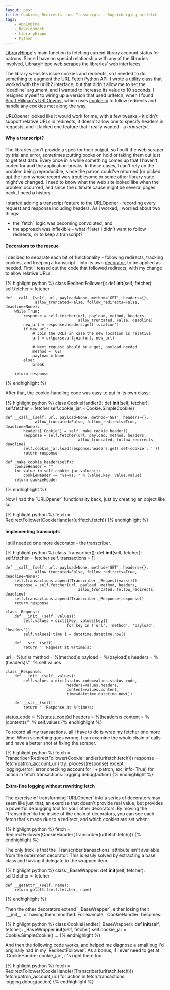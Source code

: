 ```yaml
---
layout: post
title: Cookies, Redirects, and Transcripts - Supercharging urlfetch
tags:
    - AppEngine
    - Development
    - LibraryHippo
    - Python
---
```

<p><a href="http://libraryhippo.appspot.com/">LibraryHippo</a>'s main function is fetching current library account status for patrons. Since I have no special relationship with any of the libraries involved, LibraryHippo <a href="http://en.wikipedia.org/wiki/Web_scraping">web scrapes</a> the libraries' web interfaces.</p>

<p>The library websites issue cookies and redirects, so I needed to do something to augment the <a href="http://code.google.com/appengine/docs/python/urlfetch/">URL Fetch Python API</a>. 
I wrote a utility class that worked with the urllib2 interface, but that didn't allow me to set the `deadline` argument, and I wanted to increase its value to 10 seconds. I resigned myself to wiring up a version that used urlfetch, when I found  <a href="http://everydayscripting.blogspot.com/2009/08/google-app-engine-cookie-handling-with.html">Scott Hillman's URLOpener</a>, which uses <a href="http://docs.python.org/library/cookielib.html">cookielib</a> to follow redirects and handle any cookies met along the way.</p>
<p>URLOpener looked like it would work for me, with a few tweaks - it didn't support relative URLs in redirects, it doesn't allow one to specify headers in requests, and it lacked one feature that I really wanted - a <em>transcript</em>.</p>
<h4 id="why_a_transcript">Why a transcript?</h4>
<p>The libraries don't provide a spec for their output, so I built the web scraper by trial and error, sometimes putting books on hold or taking them out just to get test data. Every once in a while something comes up that I haven't coded for and the application breaks. In these cases, I can't rely on the problem being reproducible, since the patron could've returned (or picked up) the item whose record was troublesome or some other library state might've changed. I need to know what the web site looked like when the problem occurred, and since the ultimate cause might be several pages back, I need a history.</p>
<p>I started adding a transcript feature to the URLOpener - recording every request and response including headers. As I worked, I worried about two things:
</p><ul>
<li>the `fetch` logic was becoming convoluted, and</li>
<li>the approach was inflexible - what if later I didn't want to follow redirects, or to keep a transcript?
</li></ul>
<h4 id="decorators_to_the_rescue">Decorators to the rescue</h4>
<p>I decided to separate each bit of functionality - following redirects, tracking cookies, and keeping a transcript - into its own <a href="http://en.wikipedia.org/wiki/Decorator_pattern">decorator</a>, to be applied as needed. First  I teased out the code that followed redirects, with my change to allow relative URLs:</p>

{% highlight python %}
class RedirectFollower():
    def __init__(self, fetcher):
        self.fetcher = fetcher

    def __call__(self, url, payload=None, method='GET', headers={},
                 allow_truncated=False, follow_redirects=False, deadline=None):
        while True:
            response = self.fetcher(url, payload, method, headers,
                                    allow_truncated, False, deadline)
            new_url = response.headers.get('location')
            if new_url:
                # Join the URLs in case the new location is relative
                url = urlparse.urljoin(url, new_url)

                # Next request should be a get, payload needed
                method = 'GET'
                payload = None
            else:
                break

        return response
{% endhighlight %}

<p>After that, the cookie-handling code was easy to put in its own class:</p>

{% highlight python %}
class CookieHandler():
    def __init__(self, fetcher):
        self.fetcher = fetcher
        self.cookie_jar = Cookie.SimpleCookie()

    def __call__(self, url, payload=None, method='GET', headers={},
                 allow_truncated=False, follow_redirects=True, deadline=None):
            headers['Cookie'] = self._make_cookie_header()
            response = self.fetcher(url, payload, method, headers,
                                    allow_truncated, follow_redirects, deadline)
            self.cookie_jar.load(response.headers.get('set-cookie', ''))
            return response

    def _make_cookie_header(self):
        cookieHeader = ""
        for value in self.cookie_jar.values():
            cookieHeader += "%s=%s; " % (value.key, value.value)
        return cookieHeader
{% endhighlight %}

<p>Now I had the `URLOpener` functionality back, just by creating an object like so:</p>

{% highlight python %}
fetch = RedirectFollower(CookieHandler(urlfetch.fetch))
{% endhighlight %}

<h4 id="implementing_transcripts">Implementing transcripts</h4>
I still needed one more decorator - the transcriber.


{% highlight python %}
class Transcriber():
    def __init__(self, fetcher):
        self.fetcher = fetcher
        self. transactions = []

    def __call__(self, url, payload=None, method='GET', headers={},
                 allow_truncated=False, follow_redirects=True, deadline=None):
        self.transactions.append(Transcriber._Request(vars()))
        response = self.fetcher(url, payload, method, headers,
                                    allow_truncated, follow_redirects, deadline)
        self.transactions.append(Transcriber._Response(response))
        return response

    class _Request:
        def __init__(self, values):
            self.values = dict((key, values[key])
                               for key in ('url', 'method', 'payload', 'headers'))
            self.values['time'] = datetime.datetime.now()

        def __str__(self):
            return '''Request at %(time)s:
  url = %(url)s
  method = %(method)s
  payload = %(payload)s
  headers = %(headers)s''' % self.values

    class _Response:
        def __init__(self, values):
            self.values = dict(status_code=values.status_code,
                               headers=values.headers,
                               content=values.content,
                               time=datetime.datetime.now())

        def __str__(self):
            return '''Response at %(time)s:
  status_code = %(status_code)d
  headers = %(headers)s
  content = %(content)s''' % self.values
{% endhighlight %}


<p>To record all my transactions, all I have to do is wrap my fetcher one more time. When something goes wrong, I can examine the whole chain of calls and have a better shot at fixing the scraper.</p>

{% highlight python %}
fetch = Transcriber(RedirectFollower(CookieHandler(urlfetch.fetch)))
response = fetch(patron_account_url)
try:
    process(response)
except:
    logging.error('error checking account for ' + patron, exc_info=True)
    for action in fetch.transactions:
            logging.debug(action)
{% endhighlight %}

<h4 id="extra_fine_logging_without_rewriting_fetch">Extra-fine logging without rewriting fetch</h4>
The exercise of transforming `URLOpener` into a series of decorators may seem like just that, an exercise that doesn't provide real value, but provides a powerful debugging tool for your other decorators. By moving the `Transcriber` to the inside of the chain of decorators, you can see each fetch that's made due to a redirect, and which cookies are set when:

{% highlight python %}
fetch = RedirectFollower(CookieHandler(Transcriber(urlfetch.fetch)))
{% endhighlight %}

<p>The only trick is that the `Transcriber.transactions` attribute isn't available from the outermost decorator. This is easily solved by extracting a base class and having it delegate to the wrapped item.</p>

{% highlight python %}
class _BaseWrapper:
    def __init__(self, fetcher):
        self.fetcher = fetcher

    def __getattr__(self, name):
        return getattr(self.fetcher, name)
{% endhighlight %}

<p>Then the other decorators extend `_BaseWrapper`, either losing their `__init__` or having them modified. For example, `CookieHandler` becomes:</p>

{% highlight python %}
class CookieHandler(_BaseWrapper):
    def __init__(self, fetcher):
        _BaseWrapper.__init__(self, fetcher)
        self.cookie_jar = Cookie.SimpleCookie()
...
{% endhighlight %}

<p>And then the following code works, and helped me diagnose a small bug I'd originally had in my `RedirectFollower`. As a bonus, if I ever need to get at `CookieHandler.cookie_jar`, it's right there too.</p>
{% highlight python %}
fetch = RedirectFollower(CookieHandler(Transcriber(urlfetch.fetch)))
fetch(patron_account_url)
for action in fetch.transactions:
    logging.debug(action)
{% endhighlight %}


